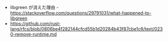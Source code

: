 * libgreen が消えた理由 - https://stackoverflow.com/questions/29791031/what-happened-to-libgreen
* https://github.com/rust-lang/rfcs/blob/0806be4f282144cfcd55b1d20284b43f87cbe1c6/text/0230-remove-runtime.md
